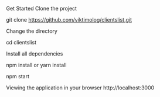 ﻿Get Started
Clone the project

git clone https://github.com/viktimolog/clientslist.git

Change the directory

cd clientslist

Install all dependencies

npm install or yarn install

npm start

Viewing the application in your browser
http://localhost:3000

